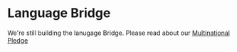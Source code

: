 # Language Bridge

We're still building the lanugage Bridge. Please read about our [Multinational Pledge](/multinational-pledge/)

